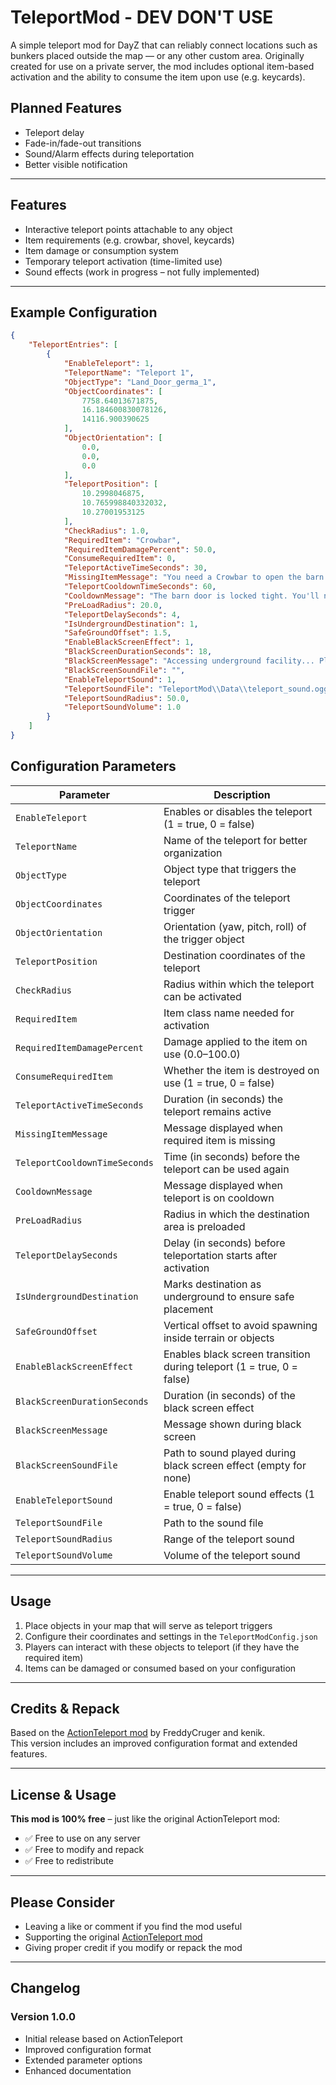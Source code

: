 # TeleportMod - DEV DON'T USE

A simple teleport mod for DayZ that can reliably connect locations such as bunkers placed outside the map — or any other custom area. Originally created for use on a private server, the mod includes optional item-based activation and the ability to consume the item upon use (e.g. keycards).

## Planned Features

- Teleport delay
- Fade-in/fade-out transitions
- Sound/Alarm effects during teleportation
- Better visible notification

---

## Features

- Interactive teleport points attachable to any object
- Item requirements (e.g. crowbar, shovel, keycards)
- Item damage or consumption system
- Temporary teleport activation (time-limited use)
- Sound effects (work in progress – not fully implemented)

---

## Example Configuration

```json
{
    "TeleportEntries": [
        {
            "EnableTeleport": 1,
            "TeleportName": "Teleport 1",
            "ObjectType": "Land_Door_germa_1",
            "ObjectCoordinates": [
                7758.64013671875,
                16.184600830078126,
                14116.900390625
            ],
            "ObjectOrientation": [
                0.0,
                0.0,
                0.0
            ],
            "TeleportPosition": [
                10.2998046875,
                10.765998840332032,
                10.27001953125
            ],
            "CheckRadius": 1.0,
            "RequiredItem": "Crowbar",
            "RequiredItemDamagePercent": 50.0,
            "ConsumeRequiredItem": 0,
            "TeleportActiveTimeSeconds": 30,
            "MissingItemMessage": "You need a Crowbar to open the barn!",
            "TeleportCooldownTimeSeconds": 60,
            "CooldownMessage": "The barn door is locked tight. You'll need to wait...",
            "PreLoadRadius": 20.0,
            "TeleportDelaySeconds": 4,
            "IsUndergroundDestination": 1,
            "SafeGroundOffset": 1.5,
            "EnableBlackScreenEffect": 1,
            "BlackScreenDurationSeconds": 18,
            "BlackScreenMessage": "Accessing underground facility... Please wait.",
            "BlackScreenSoundFile": "",
            "EnableTeleportSound": 1,
            "TeleportSoundFile": "TeleportMod\\Data\\teleport_sound.ogg",
            "TeleportSoundRadius": 50.0,
            "TeleportSoundVolume": 1.0
        }
    ]
}
```

## Configuration Parameters

| Parameter                     | Description                                                           |
| ----------------------------- | --------------------------------------------------------------------- |
| `EnableTeleport`              | Enables or disables the teleport (1 = true, 0 = false)                |
| `TeleportName`                | Name of the teleport for better organization                          |
| `ObjectType`                  | Object type that triggers the teleport                                |
| `ObjectCoordinates`           | Coordinates of the teleport trigger                                   |
| `ObjectOrientation`           | Orientation (yaw, pitch, roll) of the trigger object                  |
| `TeleportPosition`            | Destination coordinates of the teleport                               |
| `CheckRadius`                 | Radius within which the teleport can be activated                     |
| `RequiredItem`                | Item class name needed for activation                                 |
| `RequiredItemDamagePercent`   | Damage applied to the item on use (0.0–100.0)                         |
| `ConsumeRequiredItem`         | Whether the item is destroyed on use (1 = true, 0 = false)            |
| `TeleportActiveTimeSeconds`   | Duration (in seconds) the teleport remains active                     |
| `MissingItemMessage`          | Message displayed when required item is missing                       |
| `TeleportCooldownTimeSeconds` | Time (in seconds) before the teleport can be used again               |
| `CooldownMessage`             | Message displayed when teleport is on cooldown                        |
| `PreLoadRadius`               | Radius in which the destination area is preloaded                     |
| `TeleportDelaySeconds`        | Delay (in seconds) before teleportation starts after activation       |
| `IsUndergroundDestination`    | Marks destination as underground to ensure safe placement             |
| `SafeGroundOffset`            | Vertical offset to avoid spawning inside terrain or objects           |
| `EnableBlackScreenEffect`     | Enables black screen transition during teleport (1 = true, 0 = false) |
| `BlackScreenDurationSeconds`  | Duration (in seconds) of the black screen effect                      |
| `BlackScreenMessage`          | Message shown during black screen                                     |
| `BlackScreenSoundFile`        | Path to sound played during black screen effect (empty for none)      |
| `EnableTeleportSound`         | Enable teleport sound effects (1 = true, 0 = false)                   |
| `TeleportSoundFile`           | Path to the sound file                                                |
| `TeleportSoundRadius`         | Range of the teleport sound                                           |
| `TeleportSoundVolume`         | Volume of the teleport sound                                          |

---

## Usage

1. Place objects in your map that will serve as teleport triggers
2. Configure their coordinates and settings in the `TeleportModConfig.json`
3. Players can interact with these objects to teleport (if they have the required item)
4. Items can be damaged or consumed based on your configuration

---

## Credits & Repack

Based on the [ActionTeleport mod](https://steamcommunity.com/sharedfiles/filedetails/?id=3405070168) by FreddyCruger and kenik.\
This version includes an improved configuration format and extended features.

---

## License & Usage

**This mod is 100% free** – just like the original ActionTeleport mod:

- ✅ Free to use on any server
- ✅ Free to modify and repack
- ✅ Free to redistribute

---

## Please Consider

- Leaving a like or comment if you find the mod useful
- Supporting the original [ActionTeleport mod](https://steamcommunity.com/sharedfiles/filedetails/?id=3405070168)
- Giving proper credit if you modify or repack the mod

---

## Changelog

### Version 1.0.0

- Initial release based on ActionTeleport
- Improved configuration format
- Extended parameter options
- Enhanced documentation


